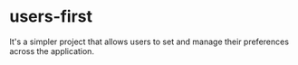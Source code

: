 # users-first
It's a simpler project that allows users to set and manage their preferences across the application.
